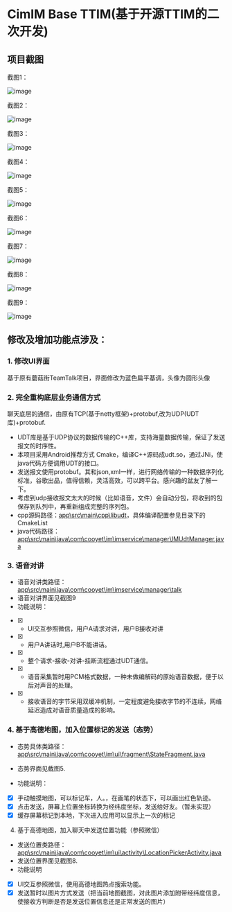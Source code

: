 # CimIM Base TTIM(基于开源TTIM的二次开发)

## **项目截图**

截图1：

![image](https://github.com/danxinzhicheng/CimIM/raw/master/Screenshot/Screenshot_1.png)

截图2：

![image](https://github.com/danxinzhicheng/CimIM/raw/master/Screenshot/Screenshot_2.png)

截图3：

![image](https://github.com/danxinzhicheng/CimIM/raw/master/Screenshot/Screenshot_3.png)

截图4：

![image](https://github.com/danxinzhicheng/CimIM/raw/master/Screenshot/Screenshot_4.png)

截图5：

![image](https://github.com/danxinzhicheng/CimIM/raw/master/Screenshot/Screenshot_5.png)

截图6：

![image](https://github.com/danxinzhicheng/CimIM/raw/master/Screenshot/Screenshot_6.png)

截图7：

![image](https://github.com/danxinzhicheng/CimIM/raw/master/Screenshot/Screenshot_7.png)

截图8：

![image](https://github.com/danxinzhicheng/CimIM/raw/master/Screenshot/Screenshot_8.png)

截图9：

![image](https://github.com/danxinzhicheng/CimIM/raw/master/Screenshot/Screenshot_9.png)


## **修改及增加功能点涉及：**
### 1.  修改UI界面

基于原有蘑菇街TeamTalk项目，界面修改为蓝色扁平基调，头像为圆形头像

### 2.  完全重构底层业务通信方式

聊天底层的通信，由原有TCP(基于netty框架)+protobuf,改为UDP(UDT库)+protobuf.
-    UDT库是基于UDP协议的数据传输的C++库，支持海量数据传输，保证了发送报文的时序性。
-    本项目采用Android推荐方式 Cmake，编译C++源码成udt.so，通过JNi，使java代码方便调用UDT的接口。
-    发送报文使用protobuf。其和json,xml一样，进行网络传输的一种数据序列化标准，谷歌出品，值得信赖，灵活高效，可以跨平台。感兴趣的盆友了解一下。
-    考虑到udp接收报文太大的时候（比如语音，文件）会自动分包，将收到的包保存到队列中，再重新组成完整的序列包。
-    cpp源码路径：[app\src\main\cpp\libudt](https://github.com/danxinzhicheng/CimIM/tree/master/app/src/main/cpp/libudt)，具体编译配置参见目录下的CmakeList
-    java代码路径：[app\src\main\java\com\cooyet\im\imservice\manager\IMUdtManager.java](https://github.com/danxinzhicheng/CimIM/blob/master/app/src/main/java/com/cooyet/im/imservice/manager/IMUdtManager.java)

### 3. 语音对讲

- 语音对讲类路径：[app\src\main\java\com\cooyet\im\imservice\manager\talk](https://github.com/danxinzhicheng/CimIM/tree/master/app/src/main/java/com/cooyet/im/imservice/manager/talk)
- 语音对讲界面见截图9
- 功能说明：
- [x] - UI交互参照微信，用户A请求对讲，用户B接收对讲
- [x] - 用户A讲话时,用户B不能讲话。
- [x] - 整个请求-接收-对讲-挂断流程通过UDT通信。
- [x] - 语音采集暂时用PCM格式数据，一种未做编解码的原始语音数据，便于以后对声音的处理。
- [x] - 接收语音的字节采用双缓冲机制，一定程度避免接收字节的不连续，网络延迟造成对语音质量造成的影响。


### 4. 基于高德地图，加入位置标记的发送（态势）

- 态势具体类路径：[app\src\main\java\com\cooyet\im\ui\fragment\StateFragment.java](https://github.com/danxinzhicheng/CimIM/blob/master/app/src/main/java/com/cooyet/im/ui/fragment/StateFragment.java)

- 态势界面见截图5.

- 功能说明：

- [x] 手动触摸地图，可以标记车，人。，在画笔的状态下，可以画出红色轨迹。
- [x] 点击发送，屏幕上位置坐标转换为经纬度坐标，发送给好友。（暂未实现）
- [x] 缓存屏幕标记到本地，下次进入应用可以显示上一次的标记

4. 基于高德地图，加入聊天中发送位置功能（参照微信）
- 发送位置类路径：[app\src\main\java\com\cooyet\im\ui\activity\LocationPickerActivity.java](https://github.com/danxinzhicheng/CimIM/blob/master/app/src/main/java/com/cooyet/im/ui/activity/LocationPickerActivity.java)
- 发送位置界面见截图8.
- 功能说明

- [x] UI交互参照微信，使用高德地图热点搜索功能。
- [x] 发送暂时以图片方式发送（把当前地图截图，对此图片添加附带经纬度信息，使接收方判断是否是发送位置信息还是正常发送的图片）
